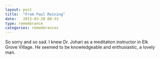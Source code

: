 ```yaml
---
layout: post
title:  "From Paul Reining"
date:   2015-03-28 08:33
type: remembrance
categories: remembrances
---
```


So sorry and so sad. I knew Dr. Johari as a meditation instructor in Elk Grove Village. He seemed to be knowledgeable and enthusiastic, a lovely man.
